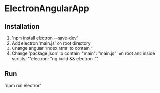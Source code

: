 # ElectronAngularApp

## Installation

1) 'npm install electron --save-dev'
2) Add electron 'main.js' on root directory
3) Change angular 'index.html' to contain '<base href="./">'
4) Change 'package.json' to contain '"main": "main.js"' on root and inside scripts; '"electron: "ng build && electron ."'

## Run

'npm run electron'
